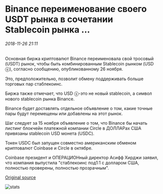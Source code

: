 # Binance переименование своего USDT рынка в сочетании Stablecoin рынка ...

###### 2018-11-26 21:11

Основная биржа криптовалют Binance переименовала свой тросовый (USDT) рынок, чтобы быть комбинированным Stablecoin рынком (USD ⓢ), согласно сообщению, опубликованному 26 ноября.

Это, предположительно, позволит обмену поддерживать больше торговых пар стаблекоинс.

Биржа также отмечает, что USD ⓢ-это не новый stablecoin, а символ нового stablecoin рынка Binance.

Binance будет доставлять отдельное объявление о том, какие точные пары будут перемещены или добавлены на этот рынок.

Шаг следует за 15 ноября объявление о том, что Binance бы начать листинг блокчейн платежной компании Circle в ДОЛЛАРах США привязаны stablecoin USD монета (USDC).

Токен USDC был запущен совместно американским обменом криптовалют Coinbase и Circle в октябре.

Coinbase президент и ОПЕРАЦИОНный директор Асифф Хирджи заявил, что компания выпустила "стаблекоинс под1:1 с долларом США, полностью проверены, полностью прозрачным".

[Original source](https://cointelegraph.com/news/binance-renames-its-usdt-market-to-combined-stablecoin-market)

![stats](https://c.statcounter.com/11760860/0/a89fa40b/1/ "stats")